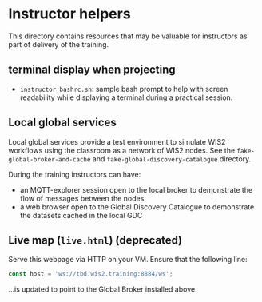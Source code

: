 # Instructor helpers

This directory contains resources that may be valuable for instructors as part of
delivery of the training. 

## terminal display when projecting

* `instructor_bashrc.sh`: sample bash prompt to help with screen readability while
  displaying a terminal during a practical session.

## Local global services

Local global services provide a test environment to simulate WIS2 workflows using the classroom as a network of WIS2 nodes. 
See the `fake-global-broker-and-cache` and `fake-global-discovery-catalogue` directory.

During the training instructors can have:

- an MQTT-explorer session open to the local broker to demonstrate the flow of messages between the nodes
- a web browser open to the Global Discovery Catalogue to demonstrate the datasets cached in the local GDC

## Live map (`live.html`) (deprecated)

Serve this webpage via HTTP on your VM.  Ensure that the following line:

```javascript
const host = 'ws://tbd.wis2.training:8884/ws';
```

...is updated to point to the Global Broker installed above.
